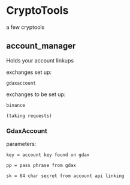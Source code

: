 # CryptoTools
a few cryptools


## account_manager
Holds your account linkups

exchanges set up:

    gdaxaccount

exchanges to be set up:
    
    binance
    
    (taking requests)
    

### GdaxAccount
parameters:


    key = account key found on gdax

    pp = pass phrase from gdax

    sk = 64 char secret from account api linking
